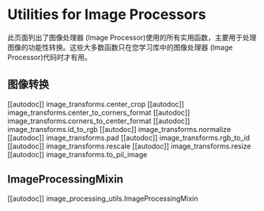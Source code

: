 <!--版权所有 2022 年 HuggingFace 团队。保留所有权利。
根据 Apache 许可证第 2.0 版（“许可证”）获得许可；除非符合许可证的规定，否则您不得使用此文件。您可以在以下位置获取许可证副本
http://www.apache.org/licenses/LICENSE-2.0
除非适用法律要求或书面同意，根据许可证分发的软件以“原样”分发，不附带任何明示或暗示的保证或条件。请参阅许可证以了解具体语言下的权限和限制。⚠️请注意，此文件是 Markdown 格式，但包含我们的文档构建器（类似于 MDX）的特定语法，可能无法在 Markdown 查看器中正确显示。特定语言下的许可证。
-->



# Utilities for Image Processors

此页面列出了图像处理器 (Image Processor)使用的所有实用函数，主要用于处理图像的功能性转换。这些大多数函数只在您学习库中的图像处理器 (Image Processor)代码时才有用。


## 图像转换

[[autodoc]] image_transforms.center_crop
[[autodoc]] image_transforms.center_to_corners_format
[[autodoc]] image_transforms.corners_to_center_format
[[autodoc]] image_transforms.id_to_rgb
[[autodoc]] image_transforms.normalize
[[autodoc]] image_transforms.pad
[[autodoc]] image_transforms.rgb_to_id
[[autodoc]] image_transforms.rescale
[[autodoc]] image_transforms.resize
[[autodoc]] image_transforms.to_pil_image
## ImageProcessingMixin
[[autodoc]] image_processing_utils.ImageProcessingMixin